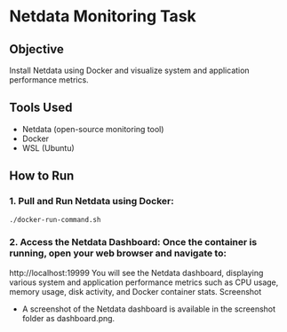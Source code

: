 # Netdata Monitoring Task

## Objective
Install Netdata using Docker and visualize system and application performance metrics.

## Tools Used
- Netdata (open-source monitoring tool)
- Docker
- WSL (Ubuntu)

## How to Run

### 1. Pull and Run Netdata using Docker:
```bash
./docker-run-command.sh
```
### 2. Access the Netdata Dashboard: Once the container is running, open your web browser and navigate to:
http://localhost:19999
You will see the Netdata dashboard, displaying various system and application performance metrics such as 
CPU usage, 
memory usage, 
disk activity, 
and Docker container stats.
Screenshot
* A screenshot of the Netdata dashboard is available in the screenshot folder as dashboard.png.
